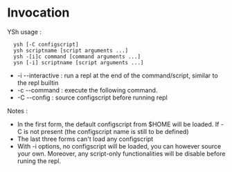 
# Invocation

YSh usage :

```
  ysh [-C configscript]
  ysh scriptname [script arguments ...]
  ysh -[i]c command [command arguments ...]
  ysn [-i] scriptname [script arguments ...]
```

- -i --interactive : run a repl at the end of the command/script, similar to the repl builtin
- -c --command : execute the following command.
- -C --config : source configscript before running repl

Notes :

- In the first form, the default configscript from $HOME will be loaded. If -C is not present (the configscript name is still to be defined)
- The last three forms can't load any configscript
- With -i options, no configscript will be loaded, you can however source your own. Moreover, any script-only functionalities will be disable before runing the repl.

